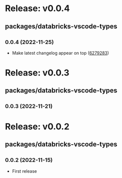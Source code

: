 # Release: v0.0.4

## packages/databricks-vscode-types

## <small>0.0.4 (2022-11-25)</small>

-   Make latest changelog appear on top ([6279283](https://github.com/databricks/databricks-vscode/commit/6279283))

# Release: v0.0.3

## packages/databricks-vscode-types

## <small>0.0.3 (2022-11-21)</small>

# Release: v0.0.2

## packages/databricks-vscode-types

## <small>0.0.2 (2022-11-15)</small>

-   First release
